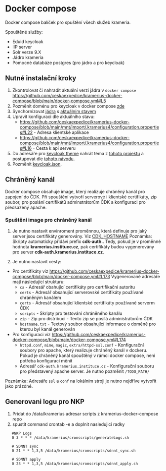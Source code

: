# Docker compose 
Docker compose balíček pro spuštění všech služeb krameria. 

Spouštěné služby:
 - Eduid keycloak
 - IIP server
 - Solr verze 9.X
 - Jádro krameria
 - Pomocné databáze postgres (pro jádro a pro keycloak)

## Nutné instalační kroky
 1. Zkontrolovat či nahradit aktuální verzi jádra v `docker compose` https://github.com/ceskaexpedice/kramerius-docker-compose/blob/main/docker-compose.yml#L5
 2. Pozměnit doménu pro keycloak v docker compose [zde](https://github.com/ceskaexpedice/kramerius-docker-compose/blob/main/docker-compose.yml#L128-L129)
 3. Synchornizovat [jádra](https://github.com/ceskaexpedice/kramerius-docker-compose/tree/main/mnt/containers/solr/data) s [aktuálním stavem](https://github.com/ceskaexpedice/kramerius/tree/master/installation/solr-9.x) 
 4. Upravit konfiguraci dle aktuálního stavu:
     - https://github.com/ceskaexpedice/kramerius-docker-compose/blob/main/mnt/import/.kramerius4/configuration.properties#L22 - Adresa klientské aplikace
     - https://github.com/ceskaexpedice/kramerius-docker-compose/blob/main/mnt/import/.kramerius4/configuration.properties#L16 - Cesta k api serveru
 5. Do adresáře pro [keycloak theme](https://github.com/ceskaexpedice/kramerius-docker-compose/tree/main/mnt/containers/eduid/providers) nahrát téma z [tohoto projektu](https://github.com/ceskaexpedice/keycloak-kramerius-theme/releases/tag/7.0.32) a postupovat dle [tohoto návodu](https://github.com/ceskaexpedice/keycloak-kramerius-theme?tab=readme-ov-file#keycloak-theme-kramerius).
 6. Pozměnit [keycloak.json](https://github.com/ceskaexpedice/kramerius-docker-compose/blob/main/mnt/import/.kramerius4/keycloak.json#L3). 


## Chráněný kanál
Docker compose obsahuje image, který realizuje chráněný kanál pro zapojení do ČDK.  Při spouštění vytvoří serverové i klientské certifikáty, zip soubor, pro poslání certifikátů adminstrátorům ČDK a konfiguraci pro předsazený apache.

### Spuštění image pro chráněný kanál

1. Je nutno nastavit envinroment proměnnou, která definuje pro jaký server jsou certifikáty generovány. Viz  [CDK_HOSTNAME](https://github.com/ceskaexpedice/kramerius-docker-compose/blob/main/docker-compose.yml#L177) Poznámka: Skripty automaticky přidáví prefix **cdk-auth.**.  Tedy, pokud je v proměnné hodnota **kramerius.instituce.cz**, pak certifikáty budou vygenerovány pro server **cdk-auth.kramerius.instituce.cz**.

2. Je nutno nastavit cesty:
 - Pro certifikáty viz https://github.com/ceskaexpedice/kramerius-docker-compose/blob/main/docker-compose.yml#L173
    Vygenerované adresáře mají následující strukturu:
      * `ca`   - Adresář obahující certifikáty pro certifikační autoritu
      * `certs` - Adresář obsahující serverovské certifikáty používané chráněným kanálem
      * `certs` - Adresář obsahující klientské certifikáty používané serverm ČDK
      * `scripts` - Skripty pro testování chráněného kanálu
      * `zip`  - Zip pro distribuci - Tento zip se posílá administrátorům ČDK
      * `hostname.txt` - Textový soubor obsahující informace o doméně pro kterou byl kanál generován      
 - Pro konfiguraci viz https://github.com/ceskaexpedice/kramerius-docker-compose/blob/main/docker-compose.yml#L174
      * `httpd.conf`, `mime`, `magic`, `extra/httpd-ssl.conf`  - Konfigurační soubory pro apache, který realizuje chráněný kanál v dockeru. Pokud je chráněný kanál spouštěný v rámci docker compose, není potřeba konfiguraci měnit
      * Adresář `cdk-auth.kramerius.instituce.cz` - Konfigurační souboru pro představený apache server. Je nutno pozměnit `/TODO_PATH/` 

Poznámka: Adresáře `ssl` a `conf` na lokálním stroji je nutno nejdříve vytvořit jako prázdné.

## Generovani logu pro NKP

1. Pridat do /data/kramerius adresar scripts z kramerius-docker-compose repo
2. spustit command crontab -e a doplnit nasledujici radky
```   
   #NKP Logs
   0 3 * * * /data/kramerius/cronscripts/generateLogs.sh
   
   # SDNNT sync
   0 21 * * 1,3,5 /data/kramerius/cronscripts/sdnnt_sync.sh

   # SDNNT apply
   0 23 * * 1,3,5 /data/kramerius/cronscripts/sdnnt_apply.sh
```

    
